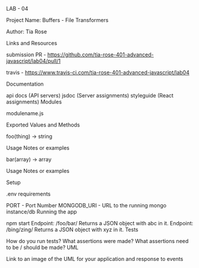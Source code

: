 LAB - 04

Project Name: Buffers - File Transformers

Author: Tia Rose

Links and Resources

submission PR - https://github.com/tia-rose-401-advanced-javascript/lab04/pull/1


travis - https://www.travis-ci.com/tia-rose-401-advanced-javascript/lab04


Documentation

api docs (API servers)
jsdoc (Server assignments)
styleguide (React assignments)
Modules

modulename.js

Exported Values and Methods

foo(thing) -> string

Usage Notes or examples

bar(array) -> array

Usage Notes or examples

Setup

.env requirements

PORT - Port Number
MONGODB_URI - URL to the running mongo instance/db
Running the app

npm start
Endpoint: /foo/bar/
Returns a JSON object with abc in it.
Endpoint: /bing/zing/
Returns a JSON object with xyz in it.
Tests

How do you run tests?
What assertions were made?
What assertions need to be / should be made?
UML

Link to an image of the UML for your application and response to events